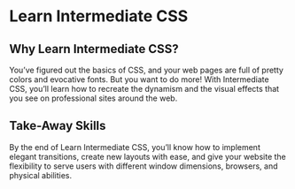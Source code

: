 # Learn Intermediate CSS

## Why Learn Intermediate CSS?

You’ve figured out the basics of CSS, and your web pages are full of pretty colors and evocative fonts. But you want to do more! With Intermediate CSS, you’ll learn how to recreate the dynamism and the visual effects that you see on professional sites around the web.

## Take-Away Skills

By the end of Learn Intermediate CSS, you’ll know how to implement elegant transitions, create new layouts with ease, and give your website the flexibility to serve users with different window dimensions, browsers, and physical abilities.
